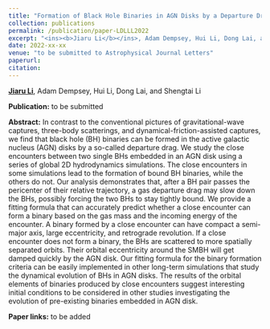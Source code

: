 ```yaml
---
title: "Formation of Black Hole Binaries in AGN Disks by a Departure Drag"
collection: publications
permalink: /publication/paper-LDLLL2022
excerpt: "<ins><b>Jiaru Li</b></ins>, Adam Dempsey, Hui Li, Dong Lai, and Shengtai Li, <i> to be submitted</i>"
date: 2022-xx-xx
venue: "to be submitted to Astrophysical Journal Letters"
paperurl: 
citation:
---
```


<ins><b>Jiaru Li</b></ins>, Adam Dempsey, Hui Li, Dong Lai, and Shengtai Li

<b>Publication:</b>  to be submitted

<b>Abstract:</b> In contrast to the conventional pictures of gravitational-wave captures, three-body scatterings, and dynamical-friction-assisted captures, we find that black hole (BH) binaries can be formed in the active galactic nucleus (AGN) disks by a so-called departure drag. We study the close encounters between two single BHs embedded in an AGN disk using a series of global 2D hydrodynamics simulations. The close encounters in some simulations lead to the formation of bound BH binaries, while the others do not. Our analysis demonstrates that, after a BH pair passes the pericenter of their relative trajectory, a gas departure drag may slow down the BHs, possibly forcing the two BHs to stay tightly bound. We provide a fitting formula that can accurately predict whether a close encounter can form a binary based on the gas mass and the incoming energy of the encounter. A binary formed by a close encounter can have compact a semi-major axis, large eccentricity, and retrograde revolution. If a close encounter does not form a binary, the BHs are scattered to more spatially separated orbits.  Their orbital eccentricity around the SMBH will get damped quickly by the AGN disk. Our fitting formula for the binary formation criteria can be easily implemented in other long-term simulations that study the dynamical evolution of BHs in AGN disks. The results of the orbital elements of binaries produced by close encounters suggest interesting initial conditions to be considered in other studies investigating the evolution of pre-existing binaries embedded in AGN disk.

<b>Paper links:</b>  to be added

